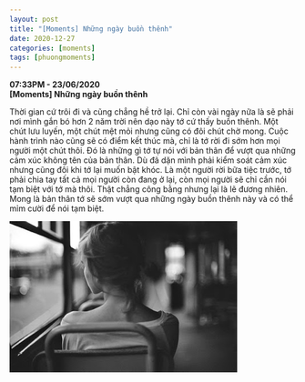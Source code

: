 ```yaml
---
layout: post
title: "[Moments] Những ngày buồn thênh"
date: 2020-12-27
categories: [moments]
tags: [phuongmoments]
---
```


**07:33PM - 23/06/2020**  
**\[Moments\] Những ngày buồn thênh**

Thời gian cứ trôi đi và cũng chẳng hề trở lại. Chỉ còn vài ngày nữa là sẽ phải nơi mình gắn bó hơn 2 năm trời nên dạo này tớ cứ thấy buồn thênh. Một chút lưu luyến, một chút mệt mỏi nhưng cũng có đôi chút chờ mong. Cuộc hành trình nào cũng sẽ có điểm kết thúc mà, chỉ là tớ rời đi sớm hơn mọi người một chút thôi. Đó là những gì tớ tự nói với bản thân để vượt qua những cảm xúc không tên của bản thân. Dù đã dặn mình phải kiểm soát cảm xúc nhưng cũng đôi khi tớ lại muốn bật khóc. Là một người rời bữa tiệc trước, tớ phải chia tay tất cả mọi người còn đang ở lại, còn mọi người sẽ chỉ cần nói tạm biệt với tớ mà thôi. Thật chẳng công bằng nhưng lại là lẽ đương nhiên. Mong là bản thân tớ sẽ sớm vượt qua những ngày buồn thênh này và có thể mỉm cười để nói tạm biệt.

![](/assets/images/0f8f9-993f9e0b776d85d331e1ea701cbde4c6b7e4038f.jpg)
